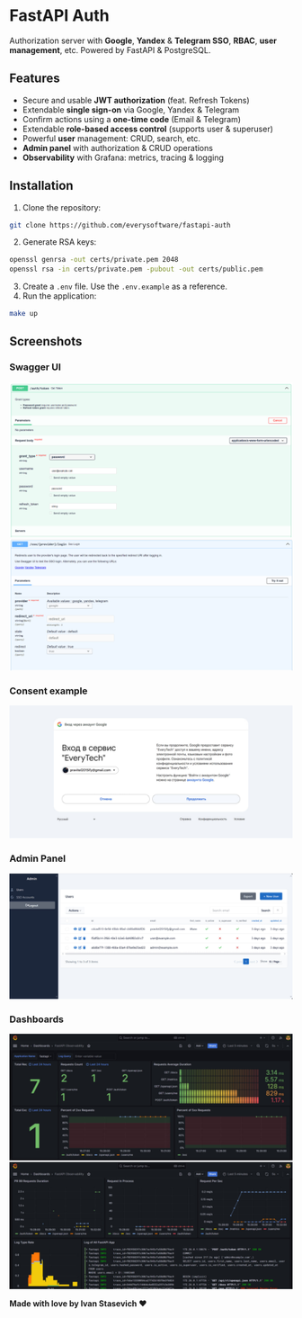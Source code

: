 # FastAPI Auth

Authorization server with **Google**, **Yandex** & **Telegram SSO**, **RBAC**, **user management**, etc.
Powered by FastAPI & PostgreSQL.

## Features

- Secure and usable **JWT authorization** (feat. Refresh Tokens)
- Extendable **single sign-on** via Google, Yandex & Telegram
- Confirm actions using a **one-time code** (Email & Telegram)
- Extendable **role-based access control** (supports user & superuser)
- Powerful **user** management: CRUD, search, etc.
- **Admin panel** with authorization & CRUD operations
- **Observability** with Grafana: metrics, tracing & logging

## Installation

1. Clone the repository:

```bash
git clone https://github.com/everysoftware/fastapi-auth
```

2. Generate RSA keys:

```bash
openssl genrsa -out certs/private.pem 2048
openssl rsa -in certs/private.pem -pubout -out certs/public.pem
```

3. Create a `.env` file. Use the `.env.example` as a reference.
4. Run the application:

```bash
make up
```

## Screenshots

### Swagger UI

![img.png](assets/swagger_auth.png)
![img_1.png](assets/swagger_oauth.png)

### Consent example

![img.png](assets/consent.png)

### Admin Panel

![img_2.png](assets/admin_panel.png)

### Dashboards

![img_3.png](assets/dashboard_metrics.png)
![img_4.png](assets/dashboards_logs.png)

**Made with love by Ivan Stasevich ❤️**
